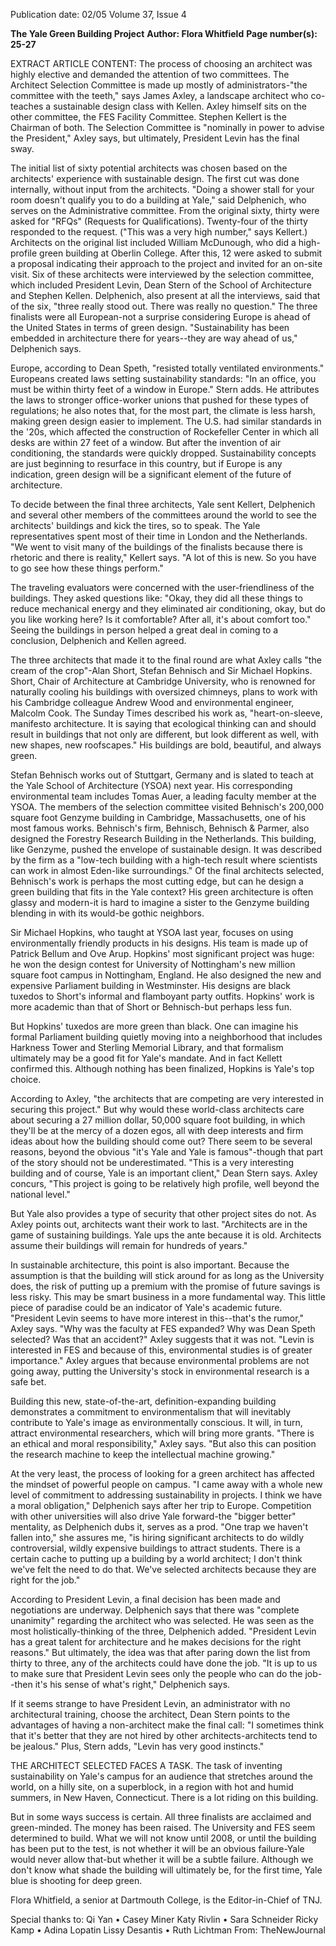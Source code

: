 Publication date: 02/05
Volume 37, Issue 4

**The Yale Green Building Project**
**Author: Flora Whitfield**
**Page number(s): 25-27**

EXTRACT ARTICLE CONTENT:
The process of choosing an architect was highly elective and demanded the attention of two committees. The Architect Selection Committee is made up mostly of administrators-"the committee with the teeth," says James Axley, a landscape architect who co-teaches a sustainable design class with Kellen. Axley himself sits on the other committee, the FES Facility Committee. Stephen Kellert is the Chairman of both. The Selection Committee is "nominally in power to advise the President," Axley says, but ultimately, President Levin has the final sway. 

The initial list of sixty potential architects was chosen based on the architects' experience with sustainable design. The first cut was done internally, without input from the architects. "Doing a shower stall for your room doesn't qualify you to do a building at Yale," said Delphenich, who serves on the Administrative committee. From the original sixty, thirty were asked for "RFQs" (Requests for Qualifications). Twenty-four of the thirty responded to the request. ("This was a very high number," says Kellert.) Architects on the original list included William McDunough, who did a high-profile green building at Oberlin College. After this, 12 were asked to submit a proposal indicating their approach to the project and invited for an on-site visit. Six of these architects were interviewed by the selection committee, which included President Levin, Dean Stern of the School of Architecture and Stephen Kellen. Delphenich, also present at all the interviews, said that of the six, "three really stood out. There was really no question." The three finalists were all European-not a surprise considering Europe is ahead of the United States in terms of green design. "Sustainability has been embedded in architecture there for years--they are way ahead of us," Delphenich says. 

Europe, according to Dean Speth, "resisted totally ventilated environments." Europeans created laws setting sustainability standards: "In an office, you must be within thirty feet of a window in Europe." Stern adds. He attributes the laws to stronger office-worker unions that pushed for these types of regulations; he also notes that, for the most part, the climate is less harsh, making green design easier to implement. The U.S. had similar standards in the '20s, which affected the construction of Rockefeller Center in which all desks are within 27 feet of a window. But after the invention of air conditioning, the standards were quickly dropped. Sustainability concepts are just beginning to resurface in this country, but if Europe is any indication, green design will be a significant element of the future of architecture. 

To decide between the final three architects, Yale sent Kellert, Delphenich and several other members of the committees around the world to see the architects' buildings and kick the tires, so to speak. The Yale representatives spent most of their time in London and the Netherlands. "We went to visit many of the buildings of the finalists because there is rhetoric and there is reality," Kellert says. "A lot of this is new. So you have to go see how these things perform." 

The traveling evaluators were concerned with the user-friendliness of the buildings. They asked questions like: "Okay, they did all these things to reduce mechanical energy and they eliminated air conditioning, okay, but do you like working here? Is it comfortable? After all, it's about comfort too." Seeing the buildings in person helped a great deal in coming to a conclusion, Delphenich and Kellen agreed. 

The three architects that made it to the final round are what Axley calls "the cream of the crop"-Alan Short, Stefan Behnisch and Sir Michael Hopkins. Short, Chair of Architecture at Cambridge University, who is renowned for naturally cooling his buildings with oversized chimneys, plans to work with his Cambridge colleague Andrew Wood and environmental engineer, Malcolm Cook. The Sunday Times described his work as, "heart-on-sleeve, manifesto architecture. It is saying that ecological thinking can and should result in buildings that not only are different, but look different as well, with new shapes, new roofscapes." His buildings are bold, beautiful, and always green. 

Stefan Behnisch works out of Stuttgart, Germany and is slated to teach at the Yale School of Architecture (YSOA) next year. His corresponding environmental team includes Tomas Auer, a leading faculty member at the YSOA. The members of the selection committee visited Behnisch's 200,000 square foot Genzyme building in Cambridge, Massachusetts, one of his most famous works. Behnisch's firm, Behnisch, Behnisch & Parmer, also designed the Forestry Research Building in the Netherlands. This building, like Genzyme, pushed the envelope of sustainable design. It was described by the firm as a "low-tech building with a high-tech result where scientists can work in almost Eden-like surroundings." Of the final architects selected, Behnisch's work is perhaps the most cutting edge, but can he design a green building that fits in the Yale context? His green architecture is often glassy and modern-it is hard to imagine a sister to the Genzyme building blending in with its would-be gothic neighbors. 

Sir Michael Hopkins, who taught at YSOA last year, focuses on using environmentally friendly products in his designs. His team is made up of Patrick Bellum and Ove Arup. Hopkins' most significant project was huge: he won the design contest for University of Nottingham's new million square foot campus in Nottingham, England. He also designed the new and expensive Parliament building in Westminster. His designs are black tuxedos to Short's informal and flamboyant party outfits. Hopkins' work is more academic than that of Short or Behnisch-but perhaps less fun. 

But Hopkins' tuxedos are more green than black. One can imagine his formal Parliament building quietly moving into a neighborhood that includes Harkness Tower and Sterling Memorial Library, and that formalism ultimately may be a good fit for Yale's mandate. And in fact Kellett confirmed this. Although nothing has been finalized, Hopkins is Yale's top choice. 

According to Axley, "the architects that are competing are very interested in securing this project." But why would these world-class architects care about securing a 27 million dollar, 50,000 square foot building, in which they'll be at the mercy of a dozen egos, all with deep interests and firm ideas about how the building should come out? There seem to be several reasons, beyond the obvious "it's Yale and Yale is famous"-though that part of the story should not be underestimated. "This is a very interesting building and of course, Yale is an important client," Dean Stern says. Axley concurs, "This project is going to be relatively high profile, well beyond the national level." 

But Yale also provides a type of security that other project sites do not. As Axley points out, architects want their work to last. "Architects are in the game of sustaining buildings. Yale ups the ante because it is old. Architects assume their buildings will remain for hundreds of years." 

In sustainable architecture, this point is also important. Because the assumption is that the building will stick around for as long as the University does, the risk of putting up a premium with the promise of future savings is less risky. This may be smart business in a more fundamental way. This little piece of paradise could be an indicator of Yale's academic future. "President Levin seems to have more interest in this--that's the rumor," Axley says. "Why was the faculty at FES expanded? Why was Dean Speth selected? Was that an accident?" Axley suggests that it was not. "Levin is interested in FES and because of this, environmental studies is of greater importance." Axley argues that because environmental problems are not going away, putting the University's stock in environmental research is a safe bet. 

Building this new, state-of-the-art, definition-expanding building demonstrates a commitment to environmentalism that will inevitably contribute to Yale's image as environmentally conscious. It will, in turn, attract environmental researchers, which will bring more grants. "There is an ethical and moral responsibility," Axley says. "But also this can position the research machine to keep the intellectual machine growing." 

At the very least, the process of looking for a green architect has affected the mindset of powerful people on campus. "I came away with a whole new level of commitment to addressing sustainability in projects. I think we have a moral obligation," Delphenich says after her trip to Europe. Competition with other universities will also drive Yale forward-the "bigger better" mentality, as Delphenich dubs it, serves as a prod. "One trap we haven't fallen into," she assures me, "is hiring significant architects to do wildly controversial, wildly expensive buildings to attract students. There is a certain cache to putting up a building by a world architect; I don't think we've felt the need to do that. We've selected architects because they are right for the job." 

According to President Levin, a final decision has been made and negotiations are underway. Delphenich says that there was "complete unanimity" regarding the architect who was selected. He was seen as the most holistically-thinking of the three, Delphenich added. "President Levin has a great talent for architecture and he makes decisions for the right reasons." But ultimately, the idea was that after paring down the list from thirty to three, any of the architects could have done the job. "It is up to us to make sure that President Levin sees only the people who can do the job--then it's his sense of what's right," Delphenich says. 

If it seems strange to have President Levin, an administrator with no architectural training, choose the architect, Dean Stern points to the advantages of having a non-architect make the final call: "I sometimes think that it's better that they are not hired by other architects-architects tend to be jealous." Plus, Stern adds, "Levin has very good instincts." 

THE ARCHITECT SELECTED FACES A TASK. The task of inventing sustainability on Yale's campus for an audience that stretches around the world, on a hilly site, on a superblock, in a region with hot and humid summers, in New Haven, Connecticut. There is a lot riding on this building. 

But in some ways success is certain. All three finalists are acclaimed and green-minded. The money has been raised. The University and FES seem determined to build. What we will not know until 2008, or until the building has been put to the test, is not whether it will be an obvious failure-Yale would never allow that-but whether it will be a subtle failure. Although we don't know what shade the building will ultimately be, for the first time, Yale blue is shooting for deep green. 

Flora Whitfield, a senior at Dartmouth College, is the Editor-in-Chief of TNJ. 

Special thanks to: 
Qi Yan • Casey Miner 
Katy Rivlin • Sara Schneider 
Ricky Kamp • Adina Lopatin 
Lissy Desantis • Ruth Lichtman 
From: TheNewJournal